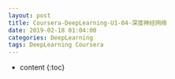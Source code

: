 ```yaml
---
layout: post
title: Coursera-DeepLearning-U1-04-深度神经网络
date: 2019-02-18 01:04:00
categories: DeepLearning
tags: DeepLearning Coursera
---
```

* content
{:toc}

